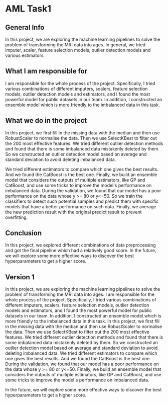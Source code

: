 # AML Task1

## General Info

In this project, we are exploring the machine learning pipelines to solve the problem of transforming the MRI data into ages. In general, we tried imputer, scaler, feature selection models, outlier detection models and various estimators.

## What I am responsible for

I am responsible for the whole process of the project. Specifically, I tried various combinations of different imputers, scalers, feature selection models, outlier detection models and estimators, and I found the most powerful model for public datasets in our team. In addition, I constructed an ensemble model which is more friendly to the imbalanced data in this task.

## What we do in the project

In this project, we first fill in the missing data with the median and then use RobustScaler to normalise the data. Then we use SelectKBest to filter out the 200 most effective features. We tried different outlier detection methods and found that there is some imbalanced data mistakenly deleted by them. So we constructed an outlier detection model based on average and standard deviation to avoid deleting imbalanced data.

We tried different estimators to compare which one gives the best results. And we found the CatBoost is the best one. Finally, we build an ensemble model that considers the outputs of multiple estimators, like GP and CatBoost, and use some tricks to improve the model's performance on imbalanced data. During the validation, we found that our model has a poor performance on the data whose y >= 80 or y<=50. So we train the classifiers to detect such potential samples and predict them with specific models that have a better performance on such data. Finally, we average the new prediction result with the original predict result to prevent overfitting.

## Conclusion

In this project, we explored different combinations of data preprocessing and got the final pipeline which had a relatively good score. In the future, we will explore some more effective ways to discover the best hyperparameters to get a higher score.



## Version 1

In this project, we are exploring the machine learning pipelines to solve the problem of transforming the MRI data into ages.
I am responsible for the whole process of the project. Specifically, I tried various combinations of different imputers, scalers, feature selection models, outlier detection models and estimators, and I found the most powerful model for public datasets in our team. In addition, I constructed an ensemble model which is more friendly to the imbalanced data in this task.
In this project, we first fill in the missing data with the median and then use RobustScaler to normalise the data. Then we use SelectKBest to filter out the 200 most effective features. We tried different outlier detection methods and found that there is some imbalanced data mistakenly deleted by them. So we constructed an outlier detection model based on average and standard deviation to avoid deleting imbalanced data.
We tried different estimators to compare which one gives the best results. And we found the CatBoost is the best one. During the validation, we found that our model has a poor performance on the data whose y >= 80 or y<=50. Finally, we build an ensemble model that considers the outputs of multiple estimators, like GP and CatBoost, and use some tricks to improve the model's performance on imbalanced data.

In the future, we will explore some more effective ways to discover the best hyperparameters to get a higher score.